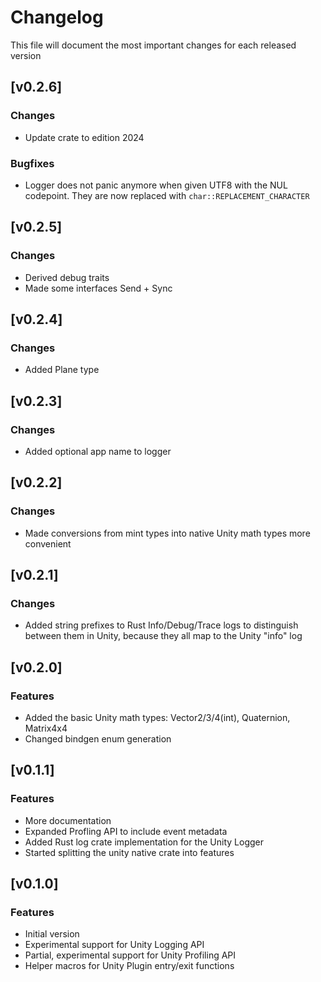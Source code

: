 # Changelog

This file will document the most important changes for each released version

## [v0.2.6]

### Changes

- Update crate to edition 2024

### Bugfixes

- Logger does not panic anymore when given UTF8 with the NUL codepoint. They are now replaced with `char::REPLACEMENT_CHARACTER`

## [v0.2.5]

### Changes

- Derived debug traits
- Made some interfaces Send + Sync

## [v0.2.4]

### Changes

- Added Plane type

## [v0.2.3]

### Changes

- Added optional app name to logger

## [v0.2.2]

### Changes

- Made conversions from mint types into native Unity math types more convenient

## [v0.2.1]

### Changes

- Added string prefixes to Rust Info/Debug/Trace logs to distinguish between them in Unity, because they all map to the Unity "info" log

## [v0.2.0]

### Features
- Added the basic Unity math types: Vector2/3/4(int), Quaternion, Matrix4x4
- Changed bindgen enum generation

## [v0.1.1]

### Features
- More documentation
- Expanded Profling API to include event metadata
- Added Rust log crate implementation for the Unity Logger
- Started splitting the unity native crate into features

## [v0.1.0]

### Features
- Initial version
- Experimental support for Unity Logging API
- Partial, experimental support for Unity Profiling API
- Helper macros for Unity Plugin entry/exit functions

